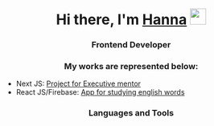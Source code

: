 <h1 align="center">Hi there, I'm <a href="https://daniilshat.ru/" target="_blank">Hanna</a> 
<img src="https://github.com/blackcater/blackcater/raw/main/images/Hi.gif" height="32"/></h1>
<h3 align="center">Frontend Developer</h3>
<h3 align="center">My works are represented below:</h3>
<ul>
  <li> Next JS: <a href="http://remotellamas.com"> Project for Executive mentor </a></li>
  <li> React JS/Firebase: <a href="https://hannatsilikina.github.io/pocket-dictionary/"> App for studying english words </a> </li>
</ul>

<h3 align="center">Languages and Tools</h3>
<link rel="stylesheet" type='text/css' href="https://cdn.jsdelivr.net/gh/devicons/devicon@latest/devicon.min.css" />
          




